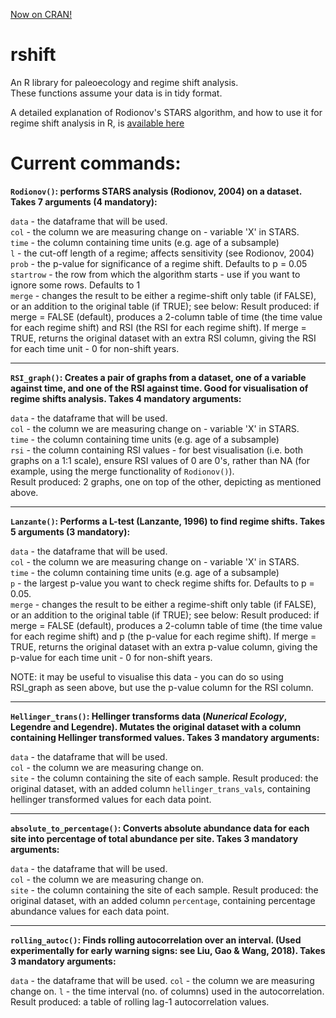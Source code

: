 [Now on CRAN!](https://cran.r-project.org/package=rshift)

# rshift
An R library for paleoecology and regime shift analysis.  
These functions assume your data is in tidy format.

A detailed explanation of Rodionov's STARS algorithm, and how to use it for regime shift analysis in R, is [available here](https://github.com/alexhroom/rshift/blob/master/rshift%20STARS%20manual.pdf)

# Current commands:
**``Rodionov()``: performs STARS analysis (Rodionov, 2004) on a dataset. Takes 7 arguments (4 mandatory):**

  ``data`` - the dataframe that will be used.  
  ``col`` - the column we are measuring change on - variable 'X' in STARS.  
  ``time`` - the column containing time units (e.g. age of a subsample)  
  ``l`` - the cut-off length of a regime; affects sensitivity (see Rodionov, 2004)  
  ``prob`` - the p-value for significance of a regime shift. Defaults to p = 0.05  
  ``startrow`` - the row from which the algorithm starts - use if you want to ignore some rows. Defaults to 1  
  ``merge`` - changes the result to be either a regime-shift only table (if FALSE), or an addition to the original table (if TRUE); see below:
  Result produced: if merge = FALSE (default), produces a 2-column table of time (the time value for each regime shift) and RSI (the RSI for each regime shift). If merge = TRUE, returns the original dataset with an extra RSI column, giving the RSI for each time unit - 0 for non-shift years. 
  
  ---
  
**``RSI_graph()``: Creates a pair of graphs from a dataset, one of a variable against time, and one of the RSI against time. Good for visualisation of regime shifts analysis. Takes 4 mandatory arguments:**

``data`` - the dataframe that will be used.  
 ``col`` - the column we are measuring change on - variable 'X' in STARS.  
 ``time`` - the column containing time units (e.g. age of a subsample)  
 ``rsi`` - the column containing RSI values - for best visualisation (i.e. both graphs on a 1:1 scale), ensure RSI values of 0 are 0's, rather than NA (for example, using the merge functionality of ``Rodionov()``).  
 Result produced: 2 graphs, one on top of the other, depicting as mentioned above.  

  ---
**``Lanzante()``: Performs a L-test (Lanzante, 1996) to find regime shifts. Takes 5 arguments (3 mandatory):**

``data`` - the dataframe that will be used.   
``col`` - the column we are measuring change on - variable 'X' in STARS.  
``time`` - the column containing time units (e.g. age of a subsample)  
``p`` - the largest p-value you want to check regime shifts for. Defaults to p = 0.05.  
``merge`` - changes the result to be either a regime-shift only table (if FALSE), or an addition to the original table (if TRUE); see below:
Result produced: if merge = FALSE (default), produces a 2-column table of time (the time value for each regime shift) and p (the p-value for each regime shift). If merge = TRUE, returns the original dataset with an extra p-value column, giving the p-value for each time unit - 0 for non-shift years. 

NOTE: it may be useful to visualise this data - you can do so using RSI_graph as seen above, but use the p-value column for the RSI column.

  ---
  
 **``Hellinger_trans()``: Hellinger transforms data (*Nunerical Ecology*, Legendre and Legendre). Mutates the original dataset with a column containing Hellinger transformed values. Takes 3 mandatory arguments:**
 
 ``data`` - the dataframe that will be used.  
 ``col`` - the column we are measuring change on.  
 ``site`` - the column containing the site of each sample.
 Result produced: the original dataset, with an added column ``hellinger_trans_vals``, containing hellinger transformed values for each data point.
 
 ---
 
  **``absolute_to_percentage()``: Converts absolute abundance data for each site into percentage of total abundance per site. Takes 3 mandatory arguments:**
 
 ``data`` - the dataframe that will be used.  
 ``col`` - the column we are measuring change on.  
 ``site`` - the column containing the site of each sample.
 Result produced: the original dataset, with an added column ``percentage``, containing percentage abundance values for each data point.

---

**``rolling_autoc()``: Finds rolling autocorrelation over an interval. (Used experimentally for early warning signs: see Liu, Gao & Wang, 2018). Takes 3 mandatory arguments:**

``data`` - the dataframe that will be used.
``col`` - the column we are measuring change on.
``l`` - the time interval (no. of columns) used in the autocorrelation.
Result produced: a table of rolling lag-1 autocorrelation values.

